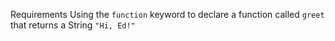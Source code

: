 Requirements
Using the `function` keyword to declare a function called `greet` that returns a String `"Hi, Ed!"`


